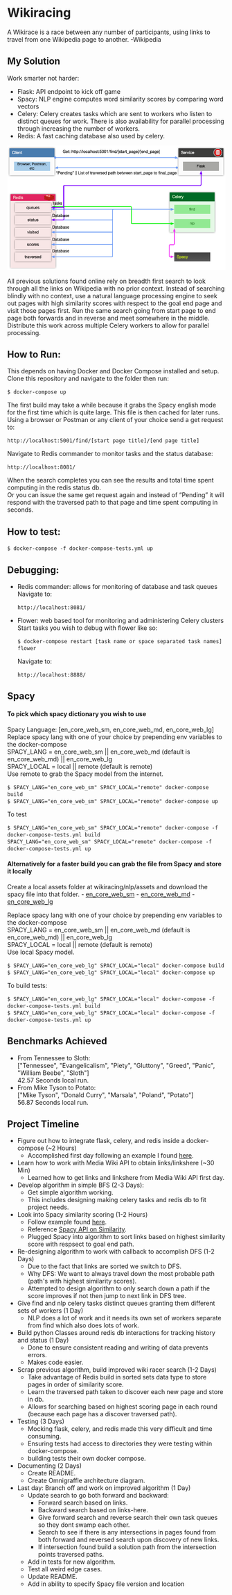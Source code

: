 # Wikiracing
A Wikirace is a race between any number of participants, using links to travel from one Wikipedia page to another.  -Wikipedia

## My Solution
Work smarter not harder:   
- Flask: API endpoint to kick off game
- Spacy: NLP engine computes word similarity scores by comparing word vectors
- Celery: Celery creates tasks which are sent to workers who listen to distinct queues for work. There is also availability for parallel processing through increasing the number of workers. 
- Redis: A fast caching database also used by celery.   
   
![Architecture Diagram](/images/architecture_diagram.png)  
   
All previous solutions found online rely on breadth first search to look through all the links on Wikipedia with no prior context. Instead of searching blindly with no context, use a natural language processing engine to seek out pages with high similarity scores with respect to the goal end page and visit those pages first. Run the same search going from start page to end page both forwards and in reverse and meet somewhere in the middle. Distribute this work across multiple Celery workers to allow for parallel processing.  

## How to Run:
This depends on having Docker and Docker Compose installed and setup.   
Clone this repository and navigate to the folder then run:   
```
$ docker-compose up
```   
The first build may take a while because it grabs the Spacy english mode for the first time which is quite large. This file is then cached for later runs.   
Using a browser or Postman or any client of your choice send a get request to:   
```
http://localhost:5001/find/[start page title]/[end page title]
```   
Navigate to Redis commander to monitor tasks and the status database:   
```
http://localhost:8081/
```   
When the search completes you can see the results and total time spent computing in the redis status db.   
Or you can issue the same get request again and instead of “Pending” it will respond with the traversed path to that page and time spent computing in seconds.

## How to test:
```
$ docker-compose -f docker-compose-tests.yml up
```

## Debugging:
- Redis commander: allows for monitoring of database and task queues   
	Navigate to:   
	```
	http://localhost:8081/
    ``` 
- Flower: web based tool for monitoring and administering Celery clusters   
	Start tasks you wish to debug with flower like so:   
	```
	$ docker-compose restart [task name or space separated task names] flower
    ```
    Navigate to:   
	```
	http://localhost:8888/
    ``` 
## Spacy
#### To pick which spacy dictionary you wish to use    
Spacy Language: [en_core_web_sm, en_core_web_md, en_core_web_lg]   
Replace spacy lang with one of your choice by prepending env variables to the docker-compose   
SPACY_LANG = en_core_web_sm || en_core_web_md (default is en_core_web_md) || en_core_web_lg   
SPACY_LOCAL = local || remote (default is remote)   
Use remote to grab the Spacy model from the internet.
```
$ SPACY_LANG="en_core_web_sm" SPACY_LOCAL="remote" docker-compose build
$ SPACY_LANG="en_core_web_sm" SPACY_LOCAL="remote" docker-compose up
```
To test
```
$ SPACY_LANG="en_core_web_sm" SPACY_LOCAL="remote" docker-compose -f docker-compose-tests.yml build
SPACY_LANG="en_core_web_sm" SPACY_LOCAL="remote" docker-compose -f docker-compose-tests.yml up

```
#### Alternatively for a faster build you can grab the file from Spacy and store it locally 
Create a local assets folder at wikiracing/nlp/assets and download the spacy file into that folder.
    - [en_core_web_sm](https://github.com/explosion/spacy-models/releases//tag/en_core_web_sm-2.2.5)
    - [en_core_web_md](https://github.com/explosion/spacy-models/releases//tag/en_core_web_md-2.2.5)
    - [en_core_web_lg](https://github.com/explosion/spacy-models/releases//tag/en_core_web_lg-2.2.5)   
         
Replace spacy lang with one of your choice by prepending env variables to the docker-compose   
SPACY_LANG = en_core_web_sm || en_core_web_md (default is en_core_web_md) || en_core_web_lg   
SPACY_LOCAL = local || remote (default is remote)   
Use local Spacy model.
```
$ SPACY_LANG="en_core_web_lg" SPACY_LOCAL="local" docker-compose build
$ SPACY_LANG="en_core_web_lg" SPACY_LOCAL="local" docker-compose up
```
To build tests:
```
$ SPACY_LANG="en_core_web_lg" SPACY_LOCAL="local" docker-compose -f docker-compose-tests.yml build
$ SPACY_LANG="en_core_web_lg" SPACY_LOCAL="local" docker-compose -f docker-compose-tests.yml up
```
  
## Benchmarks Achieved
- From Tennessee to Sloth:   
["Tennessee", "Evangelicalism", "Piety", "Gluttony", "Greed", "Panic", "William Beebe", "Sloth"]   
42.57 Seconds local run.
- From Mike Tyson to Potato:   
["Mike Tyson", "Donald Curry", "Marsala", "Poland", "Potato"]   
56.87 Seconds local run.

## Project Timeline
- Figure out how to integrate flask, celery, and redis inside a docker-compose (~2 Hours)
    - Accomplished first day following an example I found [here](https://github.com/mattkohl/docker-flask-celery-redis).
- Learn how to work with Media Wiki API to obtain links/linkshere (~30 Min)
    - Learned how to get links and linkshere from Media Wiki API first day.
- Develop algorithm in simple BFS (2-3 Days):
    - Get simple algorithm working.
    - This includes designing making celery tasks and redis db to fit project needs.
- Look into Spacy similarity scoring (1-2 Hours)
    - Follow example found [here](https://www.geeksforgeeks.org/python-word-similarity-using-spacy/).
    - Reference [Spacy API on Similarity](https://spacy.io/usage/vectors-similarity).
    - Plugged Spacy into algorithm to sort links based on highest similarity score with respsect to goal end path.
- Re-designing algorithm to work with callback to accomplish DFS (1-2 Days)
    - Due to the fact that links are sorted we switch to DFS.
    - Why DFS: We want to always travel down the most probable path (path's with highest similarity scores).
    - Attempted to design algorithm to only search down a path if the score improves if not then jump to next link in DFS tree.
- Give find and nlp celery tasks distinct queues granting them different sets of workers (1 Day)
    - NLP does a lot of work and it needs its own set of workers separate from find which also does lots of work.
- Build python Classes around redis db interactions for tracking history and status (1 Day)
    - Done to ensure consistent reading and writing of data prevents errors.
    - Makes code easier.
- Scrap previous algorithm, build improved wiki racer search (1-2 Days)
    - Take advantage of Redis build in sorted sets data type to store pages in order of similarity score.
    - Learn the traversed path taken to discover each new page and store in db.
    - Allows for searching based on highest scoring page in each round (because each page has a discover traversed path).
- Testing (3 Days)
    - Mocking flask, celery, and redis made this very difficult and time consuming.
    - Ensuring tests had access to directories they were testing within docker-compose.
    - building tests their own docker compose.
- Documenting (2 Days)
    - Create README.
    - Create Omnigraffle architecture diagram.
- Last day: Branch off and work on improved algorithm (1 Day)
    - Update search to go both forward and backward:
        - Forward search based on links.
        - Backward search based on links-here.
        - Give forward search and reverse search their own task queues so they dont swamp each other.
        - Search to see if there is any intersections in pages found from both forward and reversed search upon discovery of new links.
        - If intersection found build a solution path from the intersection points traversed paths.
    - Add in tests for new algorithm.
    - Test all weird edge cases.
    - Update README.
    - Add in ability to specify Spacy file version and location